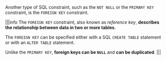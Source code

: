 Another type of SQL constraint, such as the `NOT NULL` or the `PRIMARY KEY` constraint, is the `FOREIGN KEY` constraint.

|||info
The `FOREIGN KEY` constraint, also known as _reference key_, __describes the relationship between data in two or more tables__.

The `FOREIGN KEY` can be specified either with a SQL `CREATE TABLE` statement or with an `ALTER TABLE` statement.

Unlike the `PRIMARY KEY`, __foreign keys can be `NULL`__ and __can be duplicated__. 
|||
